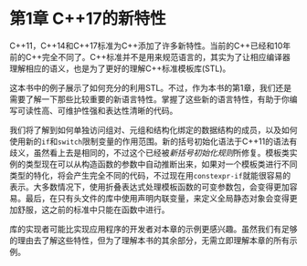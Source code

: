 # 第1章 C++17的新特性

C++11，C++14和C++17标准为C++添加了许多新特性。当前的C++已经和10年前的C++完全不同了。C++标准并不是用来规范语言的，其实为了让相应编译器理解相应的语义，也是为了更好的理解C++标准模板库(STL)。

这本书中的例子展示了如何充分的利用STL。不过，作为本书的第1章，我们还是需要了解一下那些比较重要的新语言特性。掌握了这些新的语言特性，有助于你编写可读性高、可维护性强和表达性清晰的代码。

我们将了解到如何单独访问组对、元组和结构化绑定的数据结构的成员，以及如何使用新的`if`和`switch`限制变量的作用范围。新的括号初始化语法于C++11的语法有歧义，虽然看上去是相同的，不过这个已经被*新括号初始化规则*所修复。模板类实例的类型现在可以从构造函数的参数中自动推断出来，如果对一个模板类进行不同类型的特化，将会产生完全不同的代码，不过现在用`constexpr-if`就能很容易的表示。大多数情况下，使用折叠表达式处理模板函数的可变参数包，会变得更加容易。最后，在只有头文件的库中使用声明内联变量，来定义全局静态对象会变得更加舒服，这之前的标准中只能在函数中进行。

库的实现者可能比实现应用程序的开发者对本章的示例更感兴趣。虽然我们有足够的理由去了解这些特性，但为了理解本书的其余部分，无需立即理解本章的所有示例。